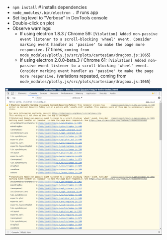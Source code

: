* `npm install` # installs dependencies
* `node_modules/.bin/electron .` # runs app
* Set log level to "Verbose" in DevTools console
* Double-click on plot
* Observe warnings:
  - If using electron 1.8.3 / Chrome 59: `[Violation] Added non-passive event listener to a scroll-blocking 'wheel' event. Consider marking event handler as 'passive' to make the page more responsive.` (7 times, `coming from node_modules/plotly.js/src/plots/cartesian/dragbox.js:1065`)
  - If using electron 2.0.0-beta.3 / Chrome 61: `[Violation] Added non-passive event listener to a scroll-blocking 'wheel' event. Consider marking event handler as 'passive' to make the page more responsive.` (variations repeated, coming from `node_modules/plotly.js/src/plots/cartesian/dragbox.js:1065`)

![screenshot showing warning messages](screenshot.png)
